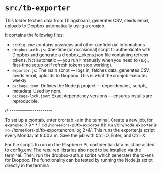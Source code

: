 # `src/tb-exporter`

This folder fetches data from Thingsboard, generates CSV, sends email, uploads to Dropbox automatically using a cronjob.

It contains the following files:

- `config.env`: contains passkeys and other confidential informations
- `dropbox_auth.js`: One-time (or occasional) script to authenticate with Dropbox and generate a dropbox_tokens.json file containing refresh tokens. Not automatic — you run it manually when you need to (e.g., first-time setup or if refresh tokens stop working).
- `exporter.js`: The main script — logs in, fetches data, generates CSV, sends email, uploads to Dropbox. This is what the cronjob executes weekly.
- `package.json`: Defines the Node.js project — dependencies, scripts, metadata. Used by npm.
- `package-lock.json`: Exact dependency versions — ensures installs are reproducible.

// ----------------------

To set up a crontab, enter crontab -e in the terminal.
Create a new job, for example:
0 8 * * 1 cd /home/lora-pi/tb-exporter && /usr/bin/node exporter.js >> /home/lora-pi/tb-exporter/cron.log 2>&1
This runs the exporter.js script every Monday at 8:00 a.m.
Save the job with Ctrl+O, Enter, and Ctrl+X.

For the scripts to run on the Raspberry Pi, confidential data must be added to config.env. 
The required libraries also need to be installed via the terminal.
Then, run the dropbox-auth.js script, which generates the tokens for Dropbox.
The functionality can be tested by running the Node.js script directly in the terminal.